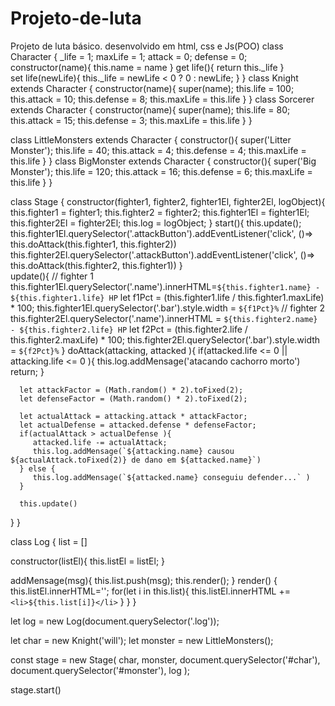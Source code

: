 # Projeto-de-luta
Projeto de luta básico. desenvolvido em html, css e Js(POO) 
class Character { 
   _life = 1;
   maxLife = 1;
   attack = 0;
   defense = 0;
      constructor(name){ 
         this.name = name
      }
   get life(){ 
      return this._life
   }   
   set life(newLife){
       this._life = newLife < 0 ? 0 : newLife;
   }
}
class Knight extends Character { 
      constructor(name){ 
         super(name);
         this.life = 100;
         this.attack = 10;
         this.defense = 8;
         this.maxLife = this.life
      } 
}
class Sorcerer extends Character { 
   constructor(name){ 
      super(name);
      this.life = 80;
      this.attack = 15;
      this.defense = 3;
      this.maxLife = this.life
   } 
}

class LittleMonsters extends Character {
   constructor(){ 
      super('Litter Monster');
      this.life = 40;
      this.attack = 4;
      this.defense = 4;
      this.maxLife = this.life
   } 
}
class BigMonster extends Character {
   constructor(){ 
      super('Big Monster');
      this.life = 120;
      this.attack = 16;
      this.defense = 6;
      this.maxLife = this.life
   } 
}

class Stage { 
   constructor(fighter1, fighter2, fighter1El, fighter2El, logObject){ 
      this.fighter1 = fighter1;
      this.fighter2 = fighter2;
      this.fighter1El = fighter1El;
      this.fighter2El = fighter2El;
      this.log = logObject; 
   }
   start(){ 
      this.update();
      this.fighter1El.querySelector('.attackButton').addEventListener('click', ()=> this.doAttack(this.fighter1, this.fighter2))
      this.fighter2El.querySelector('.attackButton').addEventListener('click', ()=> this.doAttack(this.fighter2, this.fighter1))
   }  
   update(){ 
      // fighter 1 
      this.fighter1El.querySelector('.name').innerHTML=`${this.fighter1.name} - ${this.fighter1.life} HP`
      let f1Pct = (this.fighter1.life / this.fighter1.maxLife) * 100;
      this.fighter1El.querySelector('.bar').style.width = `${f1Pct}%`
      // fighter 2
      this.fighter2El.querySelector('.name').innerHTML = `${this.fighter2.name} - ${this.fighter2.life} HP`
      let f2Pct = (this.fighter2.life / this.fighter2.maxLife) * 100;
      this.fighter2El.querySelector('.bar').style.width = `${f2Pct}%`
   }
   doAttack(attacking, attacked ){ 
      if(attacked.life <= 0 || attacking.life <= 0 ){
         this.log.addMensage('atacando cachorro morto')
         return;
      }
      
      let attackFactor = (Math.random() * 2).toFixed(2);
      let defenseFactor = (Math.random() * 2).toFixed(2);
      
      let actualAttack = attacking.attack * attackFactor;
      let actualDefense = attacked.defense * defenseFactor;
      if(actualAttack > actualDefense ){ 
         attacked.life -= actualAttack;
         this.log.addMensage(`${attacking.name} causou ${actualAttack.toFixed(2)} de dano em ${attacked.name}`)
      } else { 
         this.log.addMensage(`${attacked.name} conseguiu defender...` )
      }
     
      this.update()
   }
}

class Log { 
   list = []

   constructor(listEl){
      this.listEl = listEl;
   }

   addMensage(msg){ 
      this.list.push(msg);
      this.render();
   }
   render() { 
      this.listEl.innerHTML='';
      for(let i in this.list){ 
         this.listEl.innerHTML += `<li>${this.list[i]}</li>`
      }
   }
}

let log = new Log(document.querySelector('.log'));

let char = new Knight('will');
let monster = new LittleMonsters(); 

const stage = new Stage(
   char, 
   monster, 
   document.querySelector('#char'),
   document.querySelector('#monster'),
   log
);


stage.start()
